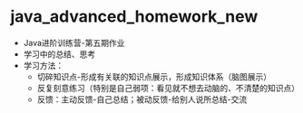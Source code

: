 # java_advanced_homework_new
- Java进阶训练营-第五期作业
- 学习中的总结、思考
- 学习方法：
  - 切碎知识点-形成有关联的知识点展示，形成知识体系（脑图展示）
  - 反复刻意练习（特别是自己弱项：看见就不想去动脑的、不清楚的知识点）
  - 反馈：主动反馈-自己总结；被动反馈-给别人说所总结-交流
